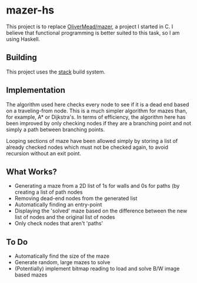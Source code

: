 # mazer-hs
This project is to replace [OliverMead/mazer](https://github.com/OliverMead/mazer),
a project I started in C.
I believe that functional programming is better suited to this task, so I am
using Haskell.
## Building
This project uses the [stack](https://docs.haskellstack.org/en/stable/build_command/) build system.
## Implementation
The algorithm used here checks every node to see if it is a dead end based on a traveling-from node.
This is a much simpler algorithm for mazes than, for example, A\* or Dijkstra's.
In terms of efficiency, the algorithm here has been improved by only checking nodes if they are a 
branching point and not simply a path between branching points.

Looping sections of maze have been allowed simply by storing a list of already checked nodes
which must not be checked again, to avoid recursion without an exit point.
## What Works?
- Generating a maze from a 2D list of 1s for walls and 0s for paths (by creating a list of path nodes
- Removing dead-end nodes from the generated list
- Automatically finding an entry-point
- Displaying the 'solved' maze based on the difference between the new list of nodes and the original list of nodes
- Only check nodes that aren't 'paths'
## To Do
- Automatically find the size of the maze
- Generate random, large mazes to solve
- (Potentially) implement bitmap reading to load and solve B/W image based mazes
